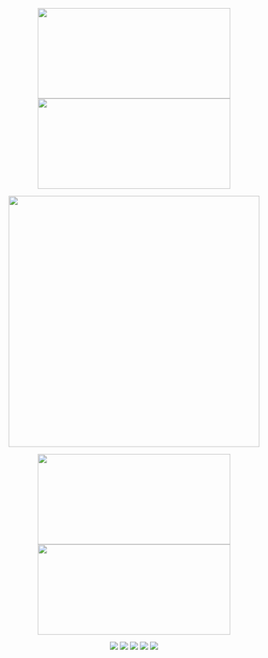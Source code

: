 <p align="center">
  <img src="https://i.postimg.cc/Vksh3sVV/Untitled33-20241209224530.png" width="384" height="180" /> <img src="https://i.postimg.cc/Vksh3sVV/Untitled33-20241209224530.png" width="384" height="180" />
</p>
<p align="center">
  <img src="https://i.postimg.cc/nzsbNVCJ/Untitled32-20241209223528.png" width="500" height="500" />
</p>


<p align="center">
  <img src="https://i.postimg.cc/VNCWh3mh/Untitled33-20241209224621.png" width="384" height="180" /> <img src="https://i.postimg.cc/VNCWh3mh/Untitled33-20241209224621.png" width="384" height="180" />
</p>

<p align="center">
  <img src= https://i.postimg.cc/MTCzg3h9/O1h3k-S2gse-Zi.gif /> <img src="https://i.postimg.cc/Y2v4VJmz/Ov-Iz-E0-J6t-Tdy.gif" /> <img src= "https://i.postimg.cc/9F3fkz2c/SGFZo7iwd-A4-X.gif" /> <img src= https://i.postimg.cc/65dQxw6n/k-HL9qp-Hkg83n.gif > <img src=https://i.postimg.cc/52KdZkz8/Yu-Qsyo-IQc-Df-V.png />
</p>

